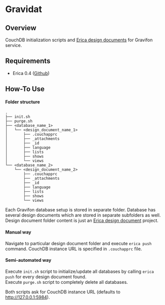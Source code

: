 Gravidat
========

## Overview
CouchDB initialization scripts and [Erica design documents](https://github.com/benoitc/erica#1--about-the-design-doc) for Gravifon service.

## Requirements
- Erica 0.4 ([Github](https://github.com/benoitc/erica))

## How-To Use

#### Folder structure
	.
	├── init.sh
	├── purge.sh
	├── <database_name_1>
	│   └── <design_document_name_1>
	│       ├── .couchapprc
	│       ├── _attachments
	│       ├── _id
	│       ├── language
	│       ├── lists
	│       ├── shows
	│       └── views
	└── <database_name_2>
	    └── <design_document_name_2>
	        ├── .couchapprc
	        ├── _attachments
	        ├── _id
	        ├── language
	        ├── lists
	        ├── shows
	        └── views

Each Gravifon database setup is stored in separate folder. Database has several design documents which are stored in separate subfolders as well. Design document folder content is just an [Erica design document](https://github.com/benoitc/erica#1--about-the-design-doc) project.

#### Manual way
Navigate to particular design document folder and execute `erica push` command. CouchDB instance URL is specified in `.couchapprc` file.

#### Semi-automated way
Execute `init.sh` script to initialize/update all databases by calling `erica push` for every design document found.  
Execute `purge.sh` script to completely delete all databases.

Both scripts ask for CouchDB instance URL (defaults to http://127.0.0.1:5984).
